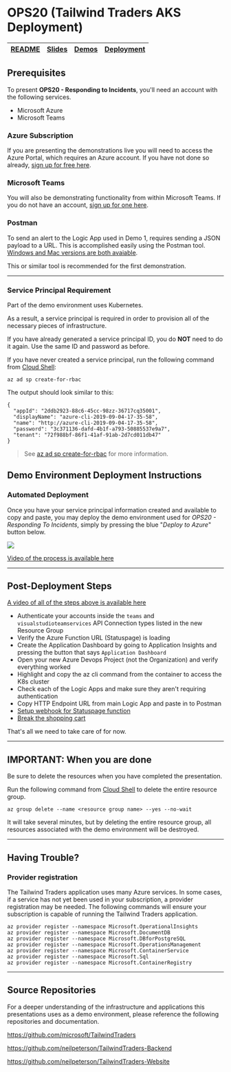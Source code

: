 # OPS20 (Tailwind Traders AKS Deployment)

| [README](/ops20/README.md) | [Slides](/ops20/slides/README.md) | [Demos](/ops20/demos/README.md) | [Deployment](/ops20/deployment/README.md)
|--------|-------|------------|------|

## Prerequisites

To present **OPS20 - Responding to Incidents**, you'll need an account with the following services.

- Microsoft Azure
- Microsoft Teams

### Azure Subscription

If you are presenting the demonstrations live you will need to access the Azure Portal, which requires an Azure account. If you have not done so already, [sign up for free here](https://portal.azure.com).

### Microsoft Teams

You will also be demonstrating functionality from within Microsoft Teams. If you do not have an account, [sign up for one here](https://teams.microsoft.com/start).

### Postman

To send an alert to the Logic App used in Demo 1, requires sending a JSON payload to a URL. This is accomplished easily using the Postman tool.[ Windows and Mac versions are both avaiable](https://www.getpostman.com/downloads/).

This or similar tool is recommended for the first demonstration. 

---

### Service Principal Requirement

Part of the demo environment uses Kubernetes.

As a result, a service principal is required in order to provision all of the necessary pieces of infrastructure.

If you have already generated a service principal ID, you do **NOT** need to do it again. Use the same ID and password as before.

If you have never created a service principal, run the following command from [Cloud Shell](https://shell.azure.com):

``` az cli
az ad sp create-for-rbac
```

The output should look similar to this:

``` az cli
{
  "appId": "2ddb2923-88c6-45cc-98zz-36717cq35001",
  "displayName": "azure-cli-2019-09-04-17-35-58",
  "name": "http://azure-cli-2019-09-04-17-35-58",
  "password": "3c371136-dafd-4b1f-a793-50885537e9a7",
  "tenant": "72f988bf-86f1-41af-91ab-2d7cd011db47"
}
```

>See [az ad sp create-for-rbac](https://docs.microsoft.com/en-us/cli/azure/ad/sp?WT.mc_id=none-github-nepeters&view=azure-cli-latest#az-ad-sp-create-for-rbac) for more information.

## Demo Environment Deployment Instructions

### Automated Deployment

Once you have your service principal information created and available to copy and paste, you may deploy the demo environment used for *OPS20 - Responding To Incidents*, simply by pressing the blue "*Deploy to Azure*" button below.

<a href="https://portal.azure.com/#create/Microsoft.Template/uri/https%3A%2F%2Fraw.githubusercontent.com%2Fneilpeterson%2Ftailwind-reference-deployment%2Fmaster%2Fdeployment-artifacts-aks%2Fazuredeploy.json" target="_blank">
    <img src="http://azuredeploy.net/deploybutton.png"/>
</a>

[Video of the process is available here](https://globaleventcdn.blob.core.windows.net/assets/ops/ops20/video/TTT_DirectorsCut.mp4)

---

## Post-Deployment Steps

[A video of all of the steps above is available here](https://globaleventcdn.blob.core.windows.net/assets/ops/ops20/video/post_deployment.mp4)


- Authenticate your accounts inside the `teams` and `visualstudioteamservices` API Connection types listed in the new Resource Group
-  Verify the Azure Function URL (Statuspage) is loading
- Create the Application Dashboard by going to Application Insights and pressing the button that says `Application Dashboard`
- Open your new Azure Devops Project (not the Organization) and verify everything worked
- Highlight and copy the az cli command from the container to access the K8s cluster
- Check each of the Logic Apps and make sure they aren't requiring authentication
- Copy HTTP Endpoint URL from main Logic App and paste in to Postman
- [Setup webhook for Statuspage function](statuspage/README.md)
- [Break the shopping cart](break_tailwindtraders/README.md)

That's all we need to take care of for now.

---

## **IMPORTANT:** When you are done

Be sure to delete the resources when you have completed the presentation.

Run the following command from [Cloud Shell](https://shell.azure.com) to delete the entire resource group.

``` az cli
az group delete --name <resource group name> --yes --no-wait
```

It will take several minutes, but by deleting the entire resource group, all resources associated with the demo environment will be destroyed.

---

## Having Trouble?

### Provider registration

The Tailwind Traders application uses many Azure services. In some cases, if a service has not yet been used in your subscription, a provider registration may be needed. The following commands will ensure your subscription is capable of running the Tailwind Traders application.

``` az cli
az provider register --namespace Microsoft.OperationalInsights
az provider register --namespace Microsoft.DocumentDB
az provider register --namespace Microsoft.DBforPostgreSQL
az provider register --namespace Microsoft.OperationsManagement
az provider register --namespace Microsoft.ContainerService
az provider register --namespace Microsoft.Sql
az provider register --namespace Microsoft.ContainerRegistry
```

---

## Source Repositories

For a deeper understanding of the infrastructure and applications this presentations uses as a demo environment, please reference the following repositories and documentation.

https://github.com/microsoft/TailwindTraders

https://github.com/neilpeterson/TailwindTraders-Backend

https://github.com/neilpeterson/TailwindTraders-Website

